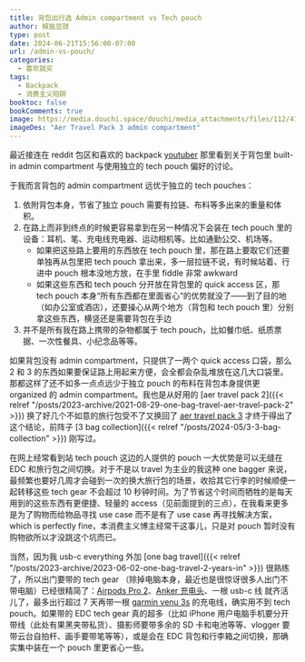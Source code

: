 ```yaml
---
title: 背包出行选 Admin compartment vs Tech pouch
author: 椒盐豆豉
type: post
date: 2024-06-21T15:56:00-07:00
url: /admin-vs-pouch/
categories:
  - 喜欢就买
tags:
  - Backpack
  - 消费主义陷阱
booktoc: false
bookComments: true
image: https://media.douchi.space/douchi/media_attachments/files/112/415/276/313/382/543/original/64dda6a93bf2bfbf.png
imageDes: "Aer Travel Pack 3 admin compartment"
---
```


最近接连在 reddit 包区和喜欢的 backpack [youtuber](https://youtu.be/NK7IQ4aHBII?t=284) 那里看到关于背包里 built-in admin compartment 与使用独立的 tech pouch 偏好的讨论。

<!--more-->

于我而言背包的 admin compartment 远优于独立的 tech pouches：
1. 依附背包本身，节省了独立 pouch 需要有拉链、布料等多出来的重量和体积。
2. 在路上而非到终点的时候更容易拿到在另一种情况下会装在 tech pouch 里的设备：耳机、笔、充电线充电器、运动相机等。比如通勤公交、机场等。
    - 如果把这些路上要用的东西放在 tech pouch 里，那在路上要取它们还要单独再从包里把 tech pouch 拿出来，多一层拉链不说，有时候站着、行进中 pouch 根本没地方放，在手里 fiddle 非常 awkward
    - 如果这些东西和 tech pouch 分开放在背包里的 quick access 区，那 tech pouch 本身“所有东西都在里面省心“的优势就没了——到了目的地（如办公室或酒店），还要操心从两个地方（背包和 tech pouch 里）分别拿这些东西，横竖还是需要背包在手边
3. 并不是所有我在路上携带的杂物都属于 tech pouch，比如餐巾纸、纸质票据、一次性餐具、小纪念品等等。

如果背包没有 admin compartment，只提供了一两个 quick access 口袋，那么 2 和 3 的东西如果要保证路上用起来方便，会全都会杂乱堆放在这几大口袋里。那都这样了还不如多一点点远少于独立 pouch 的布料在背包本身提供更 organized 的 admin compartment。我也是从好用的 [aer travel pack 2]({{< relref "/posts/2023-archive/2021-08-29-one-bag-travel-aer-travel-pack-2" >}}) 换了好几个不如意的旅行包受不了又换回了 [aer travel pack 3](https://aersf.com/products/travel-pack-3?utm_source=blog.douchi.space) 才终于得出了这个结论，前阵子 [3 bag collection]({{< relref "/posts/2024-05/3-3-bag-collection" >}}) 刚写过。

在网上经常看到站 tech pouch 这边的人提供的 pouch 一大优势是可以无缝在 EDC 和旅行包之间切换。对于不是以 travel 为主业的我这种 one bagger 来说，最频繁也要好几周才会碰到一次的换大旅行包的场景，收拾其它行李的时候顺便一起转移这些 tech gear 不会超过 10 秒钟时间。为了节省这个时间而牺牲的是每天用到的这些东西有更便捷、轻量的 access（见前面提到的三点），在我看来更多是为了购物而给物品寻找 use case 而不是有了 use case 再寻找解决方案，which is perfectly fine，本消费主义博主经常干这事儿，只是对 pouch 暂时没有购物欲所以才没跳这个坑而已。

当然，因为我 usb-c everything 外加 [one bag travel]({{< relref "/posts/2023-archive/2023-06-02-one-bag-travel-2-years-in" >}}) 很熟练了，所以出门要带的 tech gear （除掉电脑本身，最近也是很惊讶很多人出门不带电脑）已经很精简了：[Airpods Pro 2](https://amzn.to/3fZOENk)、[Anker 充电头](https://amzn.to/3Z6LwkB)、一根 usb-c 线 就齐活儿了，最多出行超过 7 天再带一根 [garmin venu 3s](https://amzn.to/3EvHQjj) 的充电线，确实用不到 tech pouch。如果带的 EDC tech gear 真的超多（比如 iPhone 用户电脑手机要分开带线（此处有果黑夹带私货）、摄影师要带多余的 SD 卡和电池等等、vlogger 要带云台自拍杆、画手要带笔等等），或是会在 EDC 背包和行李箱之间切换，那确实集中装在一个 pouch 里更省心一些。
